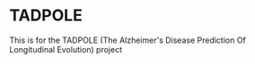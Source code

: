 # TADPOLE
This is for the TADPOLE (The Alzheimer's Disease Prediction Of Longitudinal Evolution) project 
